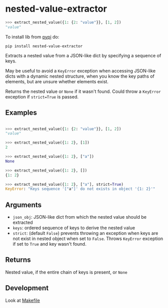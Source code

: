# nested-value-extractor

```python
>>> extract_nested_value({1: {2: "value"}}, [1, 2])
"value"
```

To install lib from [pypi](htpps://pypi.org/project/nested-value-extractor/)
do:

```shell
pip install nested-value-extractor
```

Extracts a nested value from a JSON-like dict by specifying a sequence of keys.

May be useful to avoid a `KeyError` exception when accessing JSON-like dicts
with a dynamic nested structure, when you know the key paths of elements,
but are unsure whether elements exist.

Returns the nested value or `None` if it wasn't found.
Could throw a `KeyError` exception if `strict=True` is passed.

## Examples

```python

>>> extract_nested_value({1: {2: "value"}}, [1, 2])
"value"

>>> extract_nested_value({1: 2}, [1])
2

>>> extract_nested_value({1: 2}, ["a"])
None

>>> extract_nested_value({1: 2}, [])
{1: 2}

>>> extract_nested_value({1: 2}, ["a"], strict=True)
KeyError: "Keys sequence '["a"]' do not exists in object '{1: 2}'"
```

## Arguments

- `json_obj`: JSON-like dict from which the nested value should be extracted
- `keys`: ordered sequence of keys to derive the nested value
- `strict`: (default `False`) prevents throwing an exception
  when keys are not exist in nested object when set to `False`.
  Throws `KeyError` exception if set to `True` and key wasn't found.

## Returns

Nested value, if the entire chain of keys is present, or `None`

## Development

Look at [Makefile](./Makefile)
